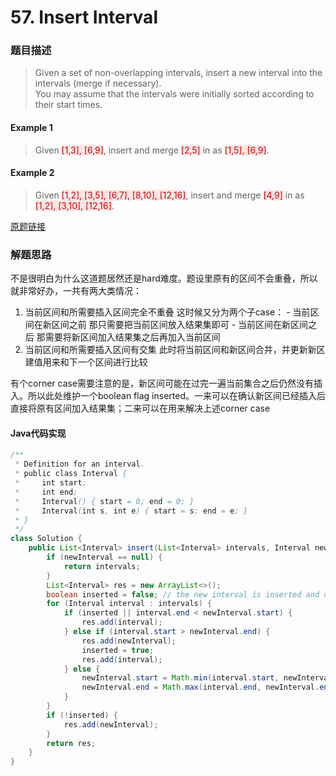 # 57. Insert Interval
### 题目描述

>Given a set of non-overlapping intervals, insert a new interval into the intervals (merge if necessary).
<br>You may assume that the intervals were initially sorted according to their start times.

#### Example 1
>Given <span style="background-color:#ffe6e6"><font color=#cc0000 >[1,3], [6,9]</font></span>, insert and merge <span style="background-color:#ffe6e6"><font color=#cc0000 >[2,5]</font></span> in as <span style="background-color:#ffe6e6"><font color=#cc0000 >[1,5], [6,9]</font></span>.  

#### Example 2
>Given <span style="background-color:#ffe6e6"><font color=#cc0000 >[1,2], [3,5], [6,7], [8,10], [12,16]</font></span>, insert and merge <span style="background-color:#ffe6e6"><font color=#cc0000 >[4,9]</font></span> in as <span style="background-color:#ffe6e6"><font color=#cc0000 >[1,2], [3,10], [12,16]</font></span>.  


[原题链接](https://leetcode.com/problems/insert-interval/description/)

### 解题思路
不是很明白为什么这道题居然还是hard难度。题设里原有的区间不会重叠，所以就非常好办，一共有两大类情况：
1. 当前区间和所需要插入区间完全不重叠
    这时候又分为两个子case：
        - 当前区间在新区间之前
        那只需要把当前区间放入结果集即可
        - 当前区间在新区间之后
        那需要将新区间加入结果集之后再加入当前区间
2. 当前区间和所需要插入区间有交集
       此时将当前区间和新区间合并，并更新新区建值用来和下一个区间进行比较
   
有个corner case需要注意的是，新区间可能在过完一遍当前集合之后仍然没有插入。所以此处维护一个boolean flag inserted。一来可以在确认新区间已经插入后直接将原有区间加入结果集；二来可以在用来解决上述corner case

#### Java代码实现

```java
/**
 * Definition for an interval.
 * public class Interval {
 *     int start;
 *     int end;
 *     Interval() { start = 0; end = 0; }
 *     Interval(int s, int e) { start = s; end = e; }
 * }
 */
class Solution {
    public List<Interval> insert(List<Interval> intervals, Interval newInterval) {
        if (newInterval == null) {
            return intervals;
        }
        List<Interval> res = new ArrayList<>();
        boolean inserted = false; // the new interval is inserted and no further merge is required
        for (Interval interval : intervals) {
            if (inserted || interval.end < newInterval.start) {
                res.add(interval);
            } else if (interval.start > newInterval.end) {
                res.add(newInterval);
                inserted = true;
                res.add(interval);
            } else {
                newInterval.start = Math.min(interval.start, newInterval.start);
                newInterval.end = Math.max(interval.end, newInterval.end);
            }
        }
        if (!inserted) {
            res.add(newInterval);
        }
        return res;
    }
}
```